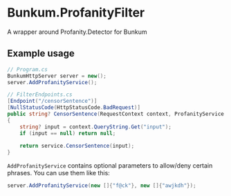 # Bunkum.ProfanityFilter
A wrapper around Profanity.Detector for Bunkum

## Example usage

```csharp
// Program.cs
BunkumHttpServer server = new();
server.AddProfanityService();
```

```csharp
// FilterEndpoints.cs
[Endpoint("/censorSentence")]
[NullStatusCode(HttpStatusCode.BadRequest)]
public string? CensorSentence(RequestContext context, ProfanityService service)
{
    string? input = context.QueryString.Get("input");
    if (input == null) return null;
    
    return service.CensorSentence(input);
}
```

`AddProfanityService` contains optional parameters to allow/deny certain phrases. You can use them like this:

```csharp
server.AddProfanityService(new []{"f@ck"}, new []{"awjkdh"});
```
